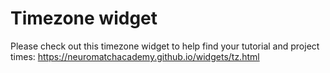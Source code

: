  # Timezone widget

Please check out this timezone widget to help find your tutorial and project times: https://neuromatchacademy.github.io/widgets/tz.html
